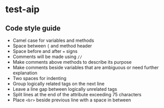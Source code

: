# test-aip

## Code style guide
*	Camel case for variables and methods
*	Space between `{` and method header
*	Space before and after `=` signs
*	Comments will be made using `//`
*	Make comments above methods to describe its purpose
*	Make comments beside variables that are ambiguous or need further explanation
*	Two spaces for indenting
*	Group logically related tags on the next line
*	Leave a line gap between logically unrelated tags
*	Split lines at the end of the attribute exceeding 75 characters
*	Place `<br>` beside previous line with a space in between
